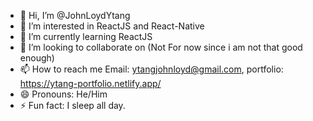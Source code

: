 - 👋 Hi, I’m @JohnLoydYtang
- 👀 I’m interested in ReactJS and React-Native
- 🌱 I’m currently learning ReactJS
- 💞️ I’m looking to collaborate on (Not For now since i am not that good enough)
- 📫 How to reach me Email: ytangjohnloyd@gmail.com, portfolio: https://ytang-portfolio.netlify.app/
- 😄 Pronouns: He/Him
- ⚡ Fun fact: I sleep all day.

<!---
JohnLoydYtang/JohnLoydYtang is a ✨ special ✨ repository because its `README.md` (this file) appears on your GitHub profile.
You can click the Preview link to take a look at your changes.
--->
